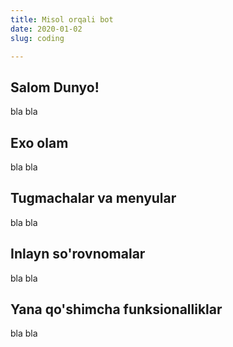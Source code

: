 ```yaml
---
title: Misol orqali bot
date: 2020-01-02
slug: coding

---
```

## Salom Dunyo!

bla bla

## Exo olam

bla bla 

## Tugmachalar va menyular

bla bla

## Inlayn so'rovnomalar

bla bla

## Yana qo'shimcha funksionalliklar

bla bla
